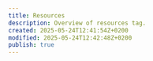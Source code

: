 ```yaml
---
title: Resources
description: Overview of resources tag.
created: 2025-05-24T12:41:54Z+0200
modified: 2025-05-24T12:42:48Z+0200
publish: true
---
```

